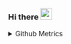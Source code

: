 ### Hi there <img src="https://raw.githubusercontent.com/MartinHeinz/MartinHeinz/master/wave.gif" height="24px" width="24px">

<details>
<summary>Github Metrics</summary>

<p align="center">
    <img src="/github-metrics.svg" />
</p>
</details>
